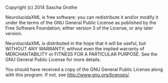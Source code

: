 Copyright (c) 2014  Sascha Grothe

NeurolucidaXML is free software: you can redistribute it and/or modify
it under the terms of the GNU General Public License as published by
the Free Software Foundation, either version 3 of the License, or any later version.

NeurolucidaXML is distributed in the hope that it will be useful,
but WITHOUT ANY WARRANTY; without even the implied warranty of
MERCHANTABILITY or FITNESS FOR A PARTICULAR PURPOSE.  See the
GNU General Public License for more details.

You should have received a copy of the GNU General Public License
along with this program.  If not, see <http://www.gnu.org/licenses/>.